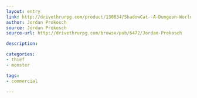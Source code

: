 ```yaml
---
layout: entry
link: http://drivethrurpg.com/product/130834/ShadowCat--A-Dungeon-World-Playbook
author: Jordan Prokosch
source: Jordan Prokosch
source-url: http://drivethrurpg.com/browse/pub/6472/Jordan-Prokosch

description:

categories:
- thief
- monster

tags:
- commercial

---
```

